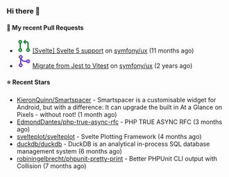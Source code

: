 ### Hi there 👋

#### 🔨 My recent Pull Requests

- ![](./assets/pr-open.svg) [[Svelte] Svelte 5 support](https://github.com/symfony/ux/pull/2288) on [symfony/ux](https://github.com/symfony/ux) (11 months ago)
- ![](./assets/pr-merged.svg) [Migrate from Jest to Vitest](https://github.com/symfony/ux/pull/1202) on [symfony/ux](https://github.com/symfony/ux) (2 years ago)

#### ⭐ Recent Stars

- [KieronQuinn/Smartspacer](https://github.com/KieronQuinn/Smartspacer) - Smartspacer is a customisable widget for Android, but with a difference: It can upgrade the built in At a Glance on Pixels - without root! (1 month ago)
- [EdmondDantes/php-true-async-rfc](https://github.com/EdmondDantes/php-true-async-rfc) - PHP TRUE ASYNC RFC (3 months ago)
- [svelteplot/svelteplot](https://github.com/svelteplot/svelteplot) - Svelte Plotting Framework (4 months ago)
- [duckdb/duckdb](https://github.com/duckdb/duckdb) - DuckDB is an analytical in-process SQL database management system (6 months ago)
- [robiningelbrecht/phpunit-pretty-print](https://github.com/robiningelbrecht/phpunit-pretty-print) - Better PHPUnit CLI output with Collision (7 months ago)
